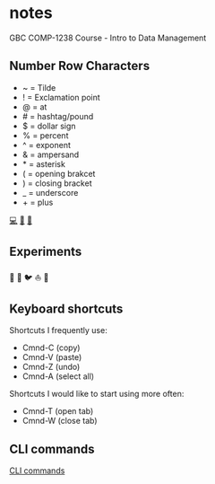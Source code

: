 # notes
GBC COMP-1238 Course - Intro to Data Management
## Number Row Characters
* ~ = Tilde
* ! = Exclamation point
* @ = at
* \# = hashtag/pound
* $ = dollar sign
* % = percent
* ^ = exponent
* & = ampersand
* \* = asterisk
* ( = opening brakcet
* ) = closing bracket
* _ = underscore
* \+ = plus

[💻](https://pages.github.com/)
[📖](https://www.georgebrown.ca/)
[📝](https://app.atklass.com/)

## Experiments

🍁
🔴
🐦
⛵️
🦖

## Keyboard shortcuts
Shortcuts I frequently use: 
- Cmnd-C (copy)
- Cmnd-V (paste)
- Cmnd-Z (undo)
- Cmnd-A (select all)

Shortcuts I would like to start using more often: 

- Cmnd-T (open tab)
- Cmnd-W (close tab)

## CLI commands

[CLI commands][def]

[def]: https://github.com/Ziggmanster/notes/main/docs/cli.md